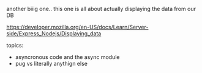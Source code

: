 another biiig one.. this one is all about actually displaying the data from our DB

https://developer.mozilla.org/en-US/docs/Learn/Server-side/Express_Nodejs/Displaying_data

topics:
- asyncronous code and the async module
- pug vs literally anythign else

